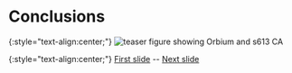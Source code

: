 
# Conclusions 

{:style="text-align:center;"}
![teaser figure showing Orbium and s613 CA](https://raw.githubusercontent.com/riveSunder/yuca/master/assets/glaberish/random_init_s613_gem.gif)


{:style="text-align:center;"}
[First slide](https://github.com/rivesunder/yuca/glaberish_slides/slide_000) -- [Next slide](https://github.com/rivesunder/yuca/glaberish_slides/slide_001)
